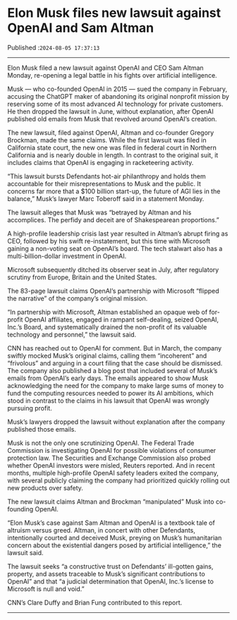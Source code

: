 # Elon Musk files new lawsuit against OpenAI and Sam Altman

Published :`2024-08-05 17:37:13`

---

Elon Musk filed a new lawsuit against OpenAI and CEO Sam Altman Monday, re-opening a legal battle in his fights over artificial intelligence.

Musk — who co-founded OpenAI in 2015 — sued the company in February, accusing the ChatGPT maker of abandoning its original nonprofit mission by reserving some of its most advanced AI technology for private customers. He then dropped the lawsuit in June, without explanation, after OpenAI published old emails from Musk that revolved around OpenAI’s creation.

The new lawsuit, filed against OpenAI, Altman and co-founder Gregory Brockman, made the same claims. While the first lawsuit was filed in California state court, the new one was filed in federal court in Northern California and is nearly double in length. In contrast to the original suit, it includes claims that OpenAI is engaging in racketeering activity.

“This lawsuit bursts Defendants hot-air philanthropy and holds them accountable for their misrepresentations to Musk and the public. It concerns far more that a $100 billion start-up, the future of AGI lies in the balance,” Musk’s lawyer Marc Toberoff said in a statement Monday.

The lawsuit alleges that Musk was “betrayed by Altman and his accomplices. The perfidy and deceit are of Shakespearean proportions.”

A high-profile leadership crisis last year resulted in Altman’s abrupt firing as CEO, followed by his swift re-instatement, but this time with Microsoft gaining a non-voting seat on OpenAI’s board. The tech stalwart also has a multi-billion-dollar investment in OpenAI.

Microsoft subsequently ditched its observer seat in July, after regulatory scrutiny from Europe, Britain and the United States.

The 83-page lawsuit claims OpenAI’s partnership with Microsoft “flipped the narrative” of the company’s original mission.

“In partnership with Microsoft, Altman established an opaque web of for-profit OpenAI affiliates, engaged in rampant self-dealing, seized OpenAI, Inc.’s Board, and systematically drained the non-profit of its valuable technology and personnel,” the lawsuit said.

CNN has reached out to OpenAI for comment. But in March, the company swiftly mocked Musk’s original claims, calling them “incoherent” and “frivolous” and arguing in a court filing that the case should be dismissed. The company also published a blog post that included several of Musk’s emails from OpenAI’s early days. The emails appeared to show Musk acknowledging the need for the company to make large sums of money to fund the computing resources needed to power its AI ambitions, which stood in contrast to the claims in his lawsuit that OpenAI was wrongly pursuing profit.

Musk’s lawyers dropped the lawsuit without explanation after the company published those emails.

Musk is not the only one scrutinizing OpenAI. The Federal Trade Commission is investigating OpenAI for possible violations of consumer protection law. The Securities and Exchange Commission also probed whether OpenAI investors were misled, Reuters reported. And in recent months, multiple high-profile OpenAI safety leaders exited the company, with several publicly claiming the company had prioritized quickly rolling out new products over safety.

The new lawsuit claims Altman and Brockman “manipulated” Musk into co-founding OpenAI.

“Elon Musk’s case against Sam Altman and OpenAI is a textbook tale of altruism versus greed. Altman, in concert with other Defendants, intentionally courted and deceived Musk, preying on Musk’s humanitarian concern about the existential dangers posed by artificial intelligence,” the lawsuit said.

The lawsuit seeks “a constructive trust on Defendants’ ill-gotten gains, property, and assets traceable to Musk’s significant contributions to OpenAI” and that “a judicial determination that OpenAI, Inc.’s license to Microsoft is null and void.”

CNN’s Clare Duffy and Brian Fung contributed to this report.

---

